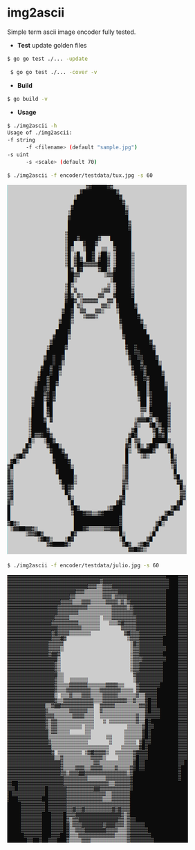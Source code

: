 # img2ascii
 Simple term ascii image encoder fully tested.

 * **Test**
 update golden files
 ```sh
 $ go go test ./... -update
 ``` 

```sh
 $ go go test ./... -cover -v
 ``` 

 * **Build**
 ```sh
 $ go build -v
 ```

 * **Usage**

  ```sh
$ ./img2ascii -h
Usage of ./img2ascii:
  -f string
        -f <filename> (default "sample.jpg")
  -s uint
        -s <scale> (default 70)
```

```sh
$ ./img2ascii -f encoder/testdata/tux.jpg -s 60
```

<img src="results/enctux.PNG">

```sh
$ ./img2ascii -f encoder/testdata/julio.jpg -s 60
```

<img src="results/encjulio.PNG">


